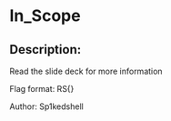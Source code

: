 
# In_Scope
## Description:
Read the slide deck for more information

Flag format: RS{}

Author: Sp1kedshell

